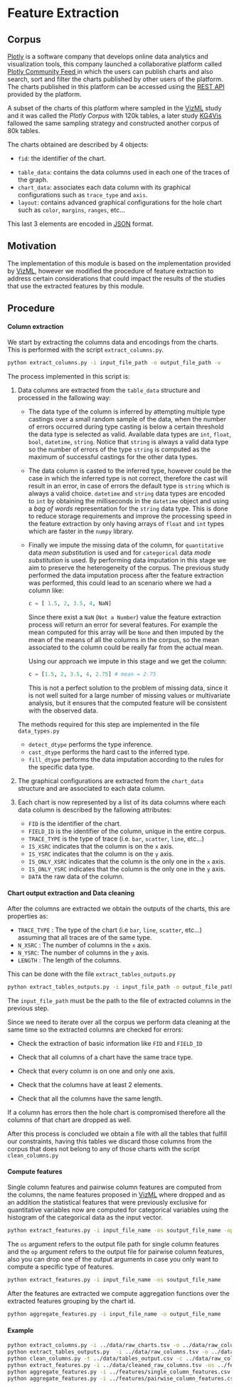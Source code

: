 # Feature Extraction

## Corpus

[Plotly](https://plot.ly) is a software company that develops online data analytics and visualization tools, this company launched a collaborative platform called [Plotly Community Feed ](https://plot.ly/feed) in which the users can publish charts and also search, sort and filter the charts published by other users of the platform. The charts published in this platform can be accessed using the [REST API](https://api.plot.ly/v2) provided by the platform.

A subset of the charts of this platform where sampled in the [VizML](https://vizml.media.mit.edu/) study and it was called the *Plotly Corpus* with 120k tables, a later study [KG4Vis](https://kg4vis.github.io) fallowed the same sampling strategy and constructed another corpus of 80k tables.

The charts obtained are described by 4 objects:

- `fid`: the identifier of the chart.

* `table_data`: contains the data columns used in each one of the traces of the graph.
* `chart_data`: associates each data column with its graphical configurations such as `trace_type` and `axis`.
* `layout`: contains advanced graphical configurations for the hole chart such as `color`, `margins`, `ranges`,  etc...

This last 3 elements are encoded in [JSON](https://www.json.org/) format. 

## Motivation

The implementation of this module is based on the implementation provided by [VizML](https://vizml.media.mit.edu/), however we modified the procedure of feature extraction to address certain considerations that could impact the results of the studies that use the extracted features by this module.

## Procedure

#### Column extraction

We start by extracting the columns data and encodings from the charts. This is performed with the script `extract_columns.py`.

```bash
python extract_columns.py -i input_file_path -o output_file_path -v
```

The process implemented in this script is:

1. Data columns are extracted from the `table_data` structure and processed in the fallowing way:

   - The data type of the column is inferred by attempting multiple type castings over a small random sample of the data, when the number of errors occurred during type casting is below a certain threshold the data type is selected as valid. Available data types are `int`, `float`, `bool`, `datetime`, `string`. Notice that `string` is always a valid data type so the number of errors of the type `string` is computed as the maximum of successful castings for the other data types.

   - The data column is casted to the inferred type, however could be the case in which the inferred type is not correct, therefore the cast will result in an error, in case of errors the default type is `string` which is always a valid choice. `datetime` and `string` data types are encoded to `int` by obtaining the milliseconds in the `datetime` object and using a *bag of words* representation for the `string` data type. This is done to reduce storage requirements and improve the processing speed in the feature extraction by only having arrays of `float` and `int` types which are faster in the `numpy` library. 

   - Finally we impute the missing data of the column, for `quantitative` data *mean substitution* is used and for `categorical` data *mode substitution* is used. By performing data imputation in this stage we aim to preserve the heterogeneity of the corpus. The previous study performed the data imputation process after the feature extraction was performed, this could lead to an scenario where we had a column like:

     ```python
     c = [ 1.5, 2, 3.5, 4, NaN]
     ```

     Since there exist a `NaN` (`Not a Number`) value the feature extraction process will return an error for several features. For example the mean computed for this array will be `None` and then imputed by the mean of the means of all the columns in the corpus, so the mean associated to the column could be really far from the actual mean.

     Using our approach we impute in this stage and we get the column:

     ```python
     c = [1.5, 2, 3.5, 4, 2.75] # mean = 2.75
     ```

     This is not a perfect solution to the problem of missing data, since it is not well suited for a large number of missing values or multivariate analysis, but it ensures that the computed feature will be consistent with the observed data.

   The methods required for this step are implemented in the file `data_types.py` 

   - `detect_dtype` performs the type inference.
   - `cast_dtype` performs the hard cast to the inferred type.
   - `fill_dtype` performs the data imputation according to the rules for the specific data type.

2. The graphical configurations are extracted from the `chart_data` structure and are associated to each data column.

3. Each chart is now represented by a list of its data columns where each data column is described by the fallowing attributes:

   - `FID` is the identifier of the chart.
   - `FIELD_ID` is the identifier of the column, unique in the entire corpus.
   - `TRACE_TYPE` is the type of trace (i.e. `bar`, `scatter`, `line`, etc...)
   - `IS_XSRC` indicates that the column is on the `x` axis.
   - `IS_YSRC` indicates that the column is on the `y` axis.
   - `IS_ONLY_XSRC` indicates that the column is the only one in the `x` axis.
   - `IS_ONLY_YSRC` indicates that the column is the only one in the `y` axis.
   - `DATA` the raw data of the column.

#### Chart output extraction and Data cleaning 

After the columns are extracted we obtain the outputs of the charts, this are properties as: 

- `TRACE_TYPE` : The type of the chart (i.e `bar`, `line`, `scatter`, etc...) assuming that all traces  are of the same type.
- `N_XSRC` : The number of columns in the `x` axis.
- `N_YSRC`: The number of columns in the `y` axis.
- `LENGTH` : The length of the columns.

This can be done with the file `extract_tables_outputs.py`

```bash
python extract_tables_outputs.py -i input_file_path -o output_file_path
```

The `input_file_path` must be the path to the file of extracted columns in the previous step.

Since we need to iterate over all the corpus we perform data cleaning at the same time so the extracted columns are checked for errors:

- Check the extraction of basic information like `FID` and `FIELD_ID`

- Check that all columns of a chart have the same trace type.

- Check that every column is on one and only one axis.

- Check that the columns have at least 2 elements.

- Check that all the columns have the same length.

If a column has errors then the hole chart is compromised therefore all the columns of that chart are dropped as well.

After this process is concluded we obtain a file with all the tables that fulfill our constraints, having this tables we discard those columns from the corpus that does not belong to any of those charts with the script `clean_columns.py`

#### Compute features

Single column features and pairwise column features are computed from the columns, the name features proposed in [VizML](https://vizml.media.mit.edu/) where dropped and as an addition the statistical features that were previously exclusive for quantitative variables now are computed for categorical variables using the histogram of the categorical data as the input vector.

```bash
python extract_features.py -i input_file_name -os soutput_file_name -op poutput_file_name
```

The `os` argument refers to the output file path for single column features and the `op` argument refers to the output file for pairwise column features, also you can drop one of the output arguments in case you only want to compute a specific type of features.

```bash
python extract_features.py -i input_file_name -os soutput_file_name
```

After the features are extracted we compute aggregation functions over the extracted features grouping by the chart id.

```bash
python aggregate_features.py -i input_file_name -o output_file_name
```

#### Example

```bash
python extract_columns.py -i ../data/raw_charts.tsv -o ../data/raw_columns.tsv -v
python extract_tables_outputs.py  -i ../data/raw_columns.tsv -o ../data/tables_output.csv
python clean_columns.py -t ../data/tables_output.csv -c ../data/raw_columns.tsv -o ../data/cleaned_raw_columns.tsv
python extract_features.py -i ../data/cleaned_raw_columns.tsv -os ../features/single_column_features.csv -op ../features/pairwise_column_features.csv
python aggregate_features.py -i ../features/single_column_features.csv -o ../features/aggregated_single_column_features.csv -s
python aggregate_features.py -i ../features/pairwise_column_features.csv -o ../features/aggregated_pairwise_column_features.csv -s
```

